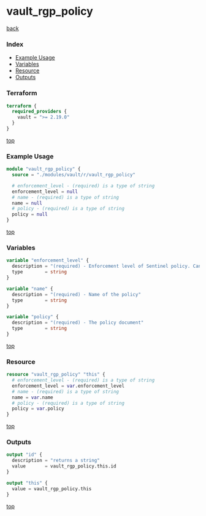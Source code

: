 # vault_rgp_policy

[back](../vault.md)

### Index

- [Example Usage](#example-usage)
- [Variables](#variables)
- [Resource](#resource)
- [Outputs](#outputs)

### Terraform

```terraform
terraform {
  required_providers {
    vault = ">= 2.19.0"
  }
}
```

[top](#index)

### Example Usage

```terraform
module "vault_rgp_policy" {
  source = "./modules/vault/r/vault_rgp_policy"

  # enforcement_level - (required) is a type of string
  enforcement_level = null
  # name - (required) is a type of string
  name = null
  # policy - (required) is a type of string
  policy = null
}
```

[top](#index)

### Variables

```terraform
variable "enforcement_level" {
  description = "(required) - Enforcement level of Sentinel policy. Can be one of: 'advisory', 'soft-mandatory' or 'hard-mandatory'"
  type        = string
}

variable "name" {
  description = "(required) - Name of the policy"
  type        = string
}

variable "policy" {
  description = "(required) - The policy document"
  type        = string
}
```

[top](#index)

### Resource

```terraform
resource "vault_rgp_policy" "this" {
  # enforcement_level - (required) is a type of string
  enforcement_level = var.enforcement_level
  # name - (required) is a type of string
  name = var.name
  # policy - (required) is a type of string
  policy = var.policy
}
```

[top](#index)

### Outputs

```terraform
output "id" {
  description = "returns a string"
  value       = vault_rgp_policy.this.id
}

output "this" {
  value = vault_rgp_policy.this
}
```

[top](#index)
